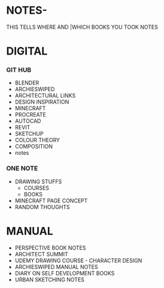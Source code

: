 # NOTES-
THIS TELLS WHERE AND |WHICH BOOKS YOU TOOK NOTES
# DIGITAL
### GIT HUB
* BLENDER
* ARCHIESWIPED
* ARCHITECTURAL LINKS
* DESIGN INSPIRATION
* MINECRAFT
* PROCREATE
* AUTOCAD
* REVIT
* SKETCHUP
* COLOUR THEORY
* COMPOSITION 
* notes
### ONE NOTE
* DRAWING STUFFS
  * COURSES
  * BOOKS
* MINECRAFT PAGE CONCEPT
* RANDOM THOUGHTS

# MANUAL
* PERSPECTIVE BOOK NOTES
* ARCHITECT SUMMIT
* UDEMY DRAWING COURSE - CHARACTER DESIGN
* ARCHIESWIPED MANUAL NOTES
* DIARY ON SELF DEVELOPMENT BOOKS
* URBAN SKETCHING NOTES
